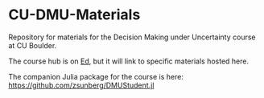 # CU-DMU-Materials

Repository for materials for the Decision Making under Uncertainty course at CU Boulder.

The course hub is on [Ed](https://edstem.org), but it will link to specific materials hosted here.

The companion Julia package for the course is here: https://github.com/zsunberg/DMUStudent.jl
